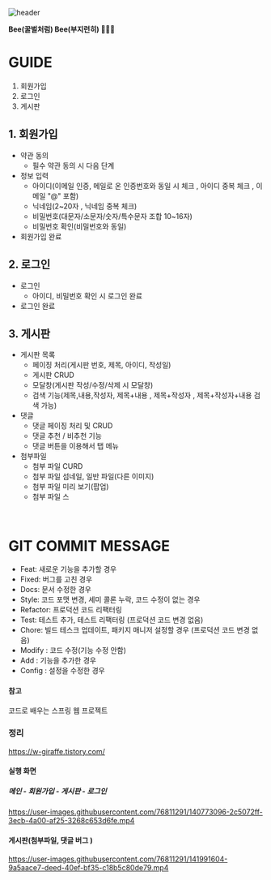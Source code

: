 
![header](https://capsule-render.vercel.app/api?type=Waving&text=🌻BeeBee🌻&animation=fadeIn&fontSize=50&descAlignX=10&color=0:FF985A,100:FFB347)


<b style="text-align=center">Bee(꿀벌처럼) Bee(부지런히) 🌻🐝🌻</b>

# GUIDE
1. 회원가입
2. 로그인
3. 게시판

## 1. 회원가입
+ 약관 동의
  + 필수 약관 동의 시 다음 단계
+ 정보 입력
  + 아이디(이메일 인증, 메일로 온 인증번호와 동일 시 체크 , 아이디 중복 체크 , 이메일 "@" 포함)
  + 닉네임(2~20자 , 닉네임 중복 체크)
  + 비밀번호(대문자/소문자/숫자/특수문자 조합 10~16자)
  + 비밀번호 확인(비밀번호와 동일)
+ 회원가입 완료

## 2. 로그인
+ 로그인
  + 아이디, 비밀번호 확인 시 로그인 완료
+ 로그인 완료

## 3. 게시판
+ 게시판 목록
  + 페이징 처리(게시판 번호, 제목, 아이디, 작성일)
  + 게시판 CRUD
  + 모달창(게시판 작성/수정/삭제 시 모달창)
  + 검색 기능(제목,내용,작성자, 제목+내용 , 제목+작성자 , 제목+작성자+내용 검색 가능)
+ 댓글
  + 댓글 페이징 처리 및 CRUD
  + 댓글 추천 / 비추천 기능
  + 댓글 버튼을 이용해서 탭 메뉴
+ 첨부파일
  + 첨부 파일 CURD
  + 첨부 파일 섬네일, 일반 파일(다른 이미지)
  + 첨부 파일 미리 보기(팝업)
  + 첨부 파일 스
<br>

# GIT COMMIT MESSAGE
+ Feat: 새로운 기능을 추가할 경우 <br>
+ Fixed: 버그를 고친 경우 <br>
+ Docs: 문서 수정한 경우 <br>
+ Style: 코드 포맷 변경, 세미 콜론 누락, 코드 수정이 없는 경우 <br>
+ Refactor: 프로덕션 코드 리팩터링 <br>
+ Test: 테스트 추가, 테스트 리팩터링 (프로덕션 코드 변경 없음) <br>
+ Chore: 빌드 테스크 업데이트, 패키지 매니저 설정할 경우 (프로덕션 코드 변경 없음) <br>
+ Modify : 코드 수정(기능 수정 안함) <br>
+ Add : 기능을 추가한 경우 <br>
+ Config : 설정을 수정한 경우 <br>


#### 참고

코드로 배우는 스프링 웹 프로젝트

### 정리

https://w-giraffe.tistory.com/ <br>

#### 실행 화면

##### 메인 - 회원가입 - 게시판 - 로그인
https://user-images.githubusercontent.com/76811291/140773096-2c5072ff-3ecb-4a00-af25-3268c653d6fe.mp4

#### 게시판(첨부파일, 댓글 버그 )
https://user-images.githubusercontent.com/76811291/141991604-9a5aace7-deed-40ef-bf35-c18b5c80de79.mp4
